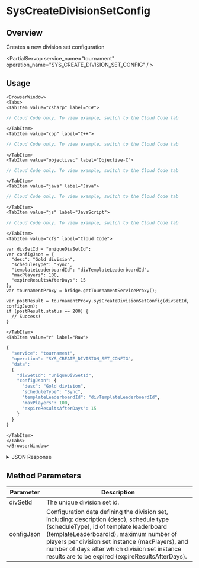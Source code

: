 # SysCreateDivisionSetConfig
## Overview
Creates a new division set configuration

<PartialServop service_name="tournament" operation_name="SYS_CREATE_DIVISION_SET_CONFIG" / >

## Usage

```mdx-code-block
<BrowserWindow>
<Tabs>
<TabItem value="csharp" label="C#">
```

```csharp
// Cloud Code only. To view example, switch to the Cloud Code tab
```

```mdx-code-block
</TabItem>
<TabItem value="cpp" label="C++">
```

```cpp
// Cloud Code only. To view example, switch to the Cloud Code tab
```

```mdx-code-block
</TabItem>
<TabItem value="objectivec" label="Objective-C">
```

```objectivec
// Cloud Code only. To view example, switch to the Cloud Code tab
```

```mdx-code-block
</TabItem>
<TabItem value="java" label="Java">
```

```java
// Cloud Code only. To view example, switch to the Cloud Code tab
```

```mdx-code-block
</TabItem>
<TabItem value="js" label="JavaScript">
```

```javascript
// Cloud Code only. To view example, switch to the Cloud Code tab
```

```mdx-code-block
</TabItem>
<TabItem value="cfs" label="Cloud Code">
```

```cfscript
var divSetId = "uniqueDivSetId";
var configJson = {
  "desc": "Gold division",
  "scheduleType": "Sync",
  "templateLeaderboardId": "divTemplateLeaderboardId",
  "maxPlayers": 100,
  "expireResultsAfterDays": 15
};
var tournamentProxy = bridge.getTournamentServiceProxy();

var postResult = tournamentProxy.sysCreateDivisionSetConfig(divSetId, configJson);
if (postResult.status == 200) {
  // Success!
}
```

```mdx-code-block
</TabItem>
<TabItem value="r" label="Raw">
```

```r
{
  "service": "tournament",
  "operation": "SYS_CREATE_DIVISION_SET_CONFIG",
  "data":
  {
    "divSetId": "uniqueDivSetId",
    "configJson": {
      "desc": "Gold division",
      "scheduleType": "Sync",
      "templateLeaderboardId": "divTemplateLeaderboardId",
      "maxPlayers": 100,
      "expireResultsAfterDays": 15
    }
  }
}
```

```mdx-code-block
</TabItem>
</Tabs>
</BrowserWindow>
```

<details>
<summary>JSON Response</summary>

```json
{
  "data": {
    "gameId": "23782",
    "divSetId": "uniqueDivSetId",
    "desc": "Gold division",
    "scheduleType": "Sync",
    "lbTemplate": "l4",
    "max": 100,
    "expiryDays": 15,
    "createdAt": 1654004481428,
    "updatedAt": 1654004481428,
    "version": 1
  },
  "status": 200
}
```
</details>

## Method Parameters
Parameter | Description
--------- | -----------
divSetId | The unique division set id.
configJson | Configuration data defining the division set, including: description (desc), schedule type (scheduleType), id of template leaderboard (templateLeaderboardId), maximum number of players per division set instance (maxPlayers), and number of days after which division set instance results are to be expired (expireResultsAfterDays).


